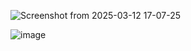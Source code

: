 ![Screenshot from 2025-03-12 17-07-25](https://github.com/user-attachments/assets/f86812ae-2930-4f90-90f3-e1f2032569c5)

![image](https://github.com/user-attachments/assets/7bf60f76-7f33-4aba-984a-e8d7a1d66ebf)

